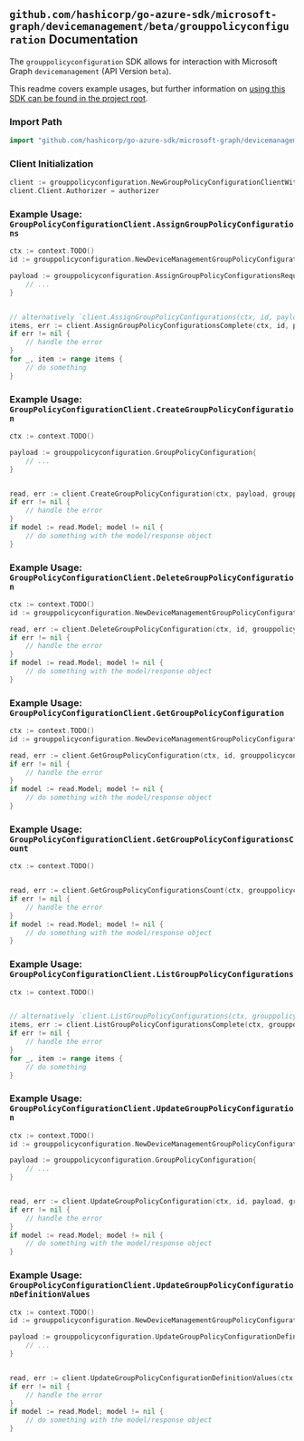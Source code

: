 
## `github.com/hashicorp/go-azure-sdk/microsoft-graph/devicemanagement/beta/grouppolicyconfiguration` Documentation

The `grouppolicyconfiguration` SDK allows for interaction with Microsoft Graph `devicemanagement` (API Version `beta`).

This readme covers example usages, but further information on [using this SDK can be found in the project root](https://github.com/hashicorp/go-azure-sdk/tree/main/docs).

### Import Path

```go
import "github.com/hashicorp/go-azure-sdk/microsoft-graph/devicemanagement/beta/grouppolicyconfiguration"
```


### Client Initialization

```go
client := grouppolicyconfiguration.NewGroupPolicyConfigurationClientWithBaseURI("https://graph.microsoft.com")
client.Client.Authorizer = authorizer
```


### Example Usage: `GroupPolicyConfigurationClient.AssignGroupPolicyConfigurations`

```go
ctx := context.TODO()
id := grouppolicyconfiguration.NewDeviceManagementGroupPolicyConfigurationID("groupPolicyConfigurationId")

payload := grouppolicyconfiguration.AssignGroupPolicyConfigurationsRequest{
	// ...
}


// alternatively `client.AssignGroupPolicyConfigurations(ctx, id, payload, grouppolicyconfiguration.DefaultAssignGroupPolicyConfigurationsOperationOptions())` can be used to do batched pagination
items, err := client.AssignGroupPolicyConfigurationsComplete(ctx, id, payload, grouppolicyconfiguration.DefaultAssignGroupPolicyConfigurationsOperationOptions())
if err != nil {
	// handle the error
}
for _, item := range items {
	// do something
}
```


### Example Usage: `GroupPolicyConfigurationClient.CreateGroupPolicyConfiguration`

```go
ctx := context.TODO()

payload := grouppolicyconfiguration.GroupPolicyConfiguration{
	// ...
}


read, err := client.CreateGroupPolicyConfiguration(ctx, payload, grouppolicyconfiguration.DefaultCreateGroupPolicyConfigurationOperationOptions())
if err != nil {
	// handle the error
}
if model := read.Model; model != nil {
	// do something with the model/response object
}
```


### Example Usage: `GroupPolicyConfigurationClient.DeleteGroupPolicyConfiguration`

```go
ctx := context.TODO()
id := grouppolicyconfiguration.NewDeviceManagementGroupPolicyConfigurationID("groupPolicyConfigurationId")

read, err := client.DeleteGroupPolicyConfiguration(ctx, id, grouppolicyconfiguration.DefaultDeleteGroupPolicyConfigurationOperationOptions())
if err != nil {
	// handle the error
}
if model := read.Model; model != nil {
	// do something with the model/response object
}
```


### Example Usage: `GroupPolicyConfigurationClient.GetGroupPolicyConfiguration`

```go
ctx := context.TODO()
id := grouppolicyconfiguration.NewDeviceManagementGroupPolicyConfigurationID("groupPolicyConfigurationId")

read, err := client.GetGroupPolicyConfiguration(ctx, id, grouppolicyconfiguration.DefaultGetGroupPolicyConfigurationOperationOptions())
if err != nil {
	// handle the error
}
if model := read.Model; model != nil {
	// do something with the model/response object
}
```


### Example Usage: `GroupPolicyConfigurationClient.GetGroupPolicyConfigurationsCount`

```go
ctx := context.TODO()


read, err := client.GetGroupPolicyConfigurationsCount(ctx, grouppolicyconfiguration.DefaultGetGroupPolicyConfigurationsCountOperationOptions())
if err != nil {
	// handle the error
}
if model := read.Model; model != nil {
	// do something with the model/response object
}
```


### Example Usage: `GroupPolicyConfigurationClient.ListGroupPolicyConfigurations`

```go
ctx := context.TODO()


// alternatively `client.ListGroupPolicyConfigurations(ctx, grouppolicyconfiguration.DefaultListGroupPolicyConfigurationsOperationOptions())` can be used to do batched pagination
items, err := client.ListGroupPolicyConfigurationsComplete(ctx, grouppolicyconfiguration.DefaultListGroupPolicyConfigurationsOperationOptions())
if err != nil {
	// handle the error
}
for _, item := range items {
	// do something
}
```


### Example Usage: `GroupPolicyConfigurationClient.UpdateGroupPolicyConfiguration`

```go
ctx := context.TODO()
id := grouppolicyconfiguration.NewDeviceManagementGroupPolicyConfigurationID("groupPolicyConfigurationId")

payload := grouppolicyconfiguration.GroupPolicyConfiguration{
	// ...
}


read, err := client.UpdateGroupPolicyConfiguration(ctx, id, payload, grouppolicyconfiguration.DefaultUpdateGroupPolicyConfigurationOperationOptions())
if err != nil {
	// handle the error
}
if model := read.Model; model != nil {
	// do something with the model/response object
}
```


### Example Usage: `GroupPolicyConfigurationClient.UpdateGroupPolicyConfigurationDefinitionValues`

```go
ctx := context.TODO()
id := grouppolicyconfiguration.NewDeviceManagementGroupPolicyConfigurationID("groupPolicyConfigurationId")

payload := grouppolicyconfiguration.UpdateGroupPolicyConfigurationDefinitionValuesRequest{
	// ...
}


read, err := client.UpdateGroupPolicyConfigurationDefinitionValues(ctx, id, payload, grouppolicyconfiguration.DefaultUpdateGroupPolicyConfigurationDefinitionValuesOperationOptions())
if err != nil {
	// handle the error
}
if model := read.Model; model != nil {
	// do something with the model/response object
}
```
